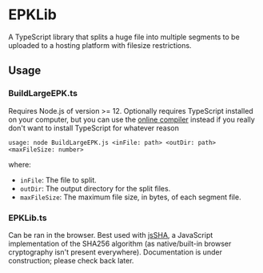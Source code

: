 # EPKLib
A TypeScript library that splits a huge file into multiple segments to be uploaded to a hosting platform with filesize restrictions.
## Usage
### BuildLargeEPK.ts
Requires Node.js of version >= 12. Optionally requires TypeScript installed on your computer, but you can use the [online compiler](https://typescriptlang.org/play) instead if you really don't want to install TypeScript for whatever reason
```
usage: node BuildLargeEPK.js <inFile: path> <outDir: path> <maxFileSize: number>
```
where:
- `inFile`: The file to split.
- `outDir`: The output directory for the split files.
- `maxFileSize`: The maximum file size, in bytes, of each segment file.
### EPKLib.ts
Can be ran in the browser. Best used with [jsSHA](https://github.com/Caligatio/jsSHA), a JavaScript implementation of the SHA256 algorithm (as native/built-in browser cryptography isn't present everywhere). Documentation is under construction; please check back later.

